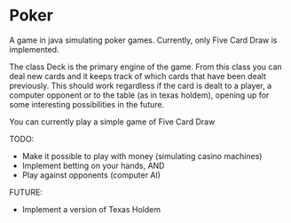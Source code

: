 # Poker
 A game in java simulating poker games. Currently, only Five Card Draw is implemented.
 
 The class Deck is the primary engine of the game. From this class you can deal new cards and it keeps track of which cards that have been dealt previously. This should work regardless if the card is dealt to a player, a computer opponent or to the table (as in texas holdem), opening up for some interesting possibilities in the future.
 
 You can currently play a simple game of Five Card Draw
 
 TODO:
 - Make it possible to play with money (simulating casino machines)
 - Implement betting on your hands, AND
 - Play against opponents (computer AI)
 
 FUTURE:
 - Implement a version of Texas Holdem
